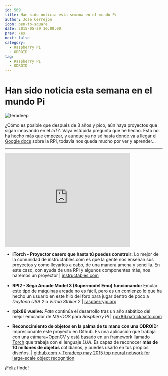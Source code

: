 ```yaml
---
id: 569
title: Han sido noticia esta semana en el mundo Pi
author: Jose Cerrejon
icon: pen-to-square
date: 2015-05-29 10:00:00
prev: /es
next: false
category:
  - Raspberry PI
  - ODROID
tag:
  - Raspberry PI
  - ODROID
---
```


# Han sido noticia esta semana en el mundo Pi

![teradeep](/images/2015/05/teradeep.png)

¿Cómo es posible que después de 3 años y pico, aún haya proyectos que sigan innovando en el *IoT*?. Vaya estúpida pregunta que he hecho. Esto no ha hecho más que empezar, y aunque ya no sé hasta donde va a llegar el [Google docs](http://goo.gl/Iwhbq) sobre la RPi, todavía nos queda mucho por ver y aprender...

- - -
<iframe width="400" height="300" src="https://www.youtube.com/embed/_wXHR-lad-Q?rel=0&amp;controls=0" frameborder="0" allowfullscreen></iframe>

* **iTorch - Proyector casero que hasta tú puedes construir:** Lo mejor de la comunidad de instructables.com es que la gente nos enseñan sus proyectos y como llevarlos a cabo, de una manera amena y sencilla. En este caso, con ayuda de una RPi y algunos componentes más, nos haremos un proyector | [instructables.com](http://www.instructables.com/id/iTorch-raspberry-pi-flashlight-projector/?ALLSTEPS)

* **RPI2 - Sega Arcade Model 3 (Supermodel Emu) funcionando:** Emular este tipo de máquinas arcade no es fácil, pero es un comienzo lo que ha hecho un usuario en este hilo del foro para jugar dentro de poco a  *Daytona USA 2* o *Virtua Striker 2* | [raspberrypi.org](https://www.raspberrypi.org/forums/viewtopic.php?f=78&t=111384)

* **rpix86 vuelve:** *Pate* continúa el desarrollo tras un año sabático del mejor emulador de *MS-DOS* para *Raspberry Pi* | [rpix86.patrickaalto.com](http://rpix86.patrickaalto.com/rblog.html)

* **Reconocimiento de objetos en la palma de tu mano con una ODROID:** Impresionante este proyecto en Github. Es una aplicación que trabaja con una cámara+OpenCV y está basado en un framework llamado [Torch](http://torch.ch/) que trabaja con el lenguaje *LUA*. Es capaz de reconocer **más de 10 millones de objetos** cotidianos, y puedes usarlo en tus propios diseños. | [github.com > Teradeep may 2015 top neural network for large-scale object recognition](https://github.com/teradeep/demo-apps)

¡Feliz finde!


